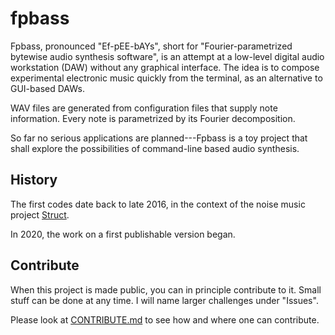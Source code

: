 # fpbass

Fpbass, pronounced "Ef-pEE-bAYs", short for "Fourier-parametrized bytewise audio synthesis software", is an attempt at a low-level digital audio workstation (DAW) without any graphical interface. The idea is to compose experimental electronic music quickly from the terminal, as an alternative to GUI-based DAWs.

WAV files are generated from configuration files that supply note information. Every note is parametrized by its Fourier decomposition.

So far no serious applications are planned---Fpbass is a toy project that shall explore the possibilities of command-line based audio synthesis.

## History

The first codes date back to late 2016, in the context of the noise music project [Struct](http://struct.square7.ch/).

In 2020, the work on a first publishable version began.

## Contribute

When this project is made public, you can in principle contribute to it. Small stuff can be done at any time. I will name larger challenges under "Issues".

Please look at [CONTRIBUTE.md](CONTRIBUTE.md) to see how and where one can contribute.
